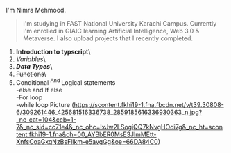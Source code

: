 I'm Nimra Mehmood.
> I'm studying in FAST National University Karachi Campus.
>Currently I'm enrolled in  GIAIC learning Artificial Intelligence, Web 3.0 & Metaverse.
>I also upload projects that I recently completed.

1. **Introduction to typscript**\
2. *Variables*\
3.  ***Data Types***\
4.  ~~Functions~~\
5. Conditional <sup> And </sup> Logical statements\
    -else and If else\
        -For loop\
         -while loop
   Picture
(https://scontent.fkhi19-1.fna.fbcdn.net/v/t39.30808-6/309261446_425681516336738_2859185616336930363_n.jpg?_nc_cat=104&ccb=1-7&_nc_sid=cc71e4&_nc_ohc=lxJw2LSogjQQ7kNvgHOdi7g&_nc_ht=scontent.fkhi19-1.fna&oh=00_AYBbER0MsE3JlmMEtt-XnfsCoaGxqNzBsFllkm-e5avgGg&oe=66DA84C0)


